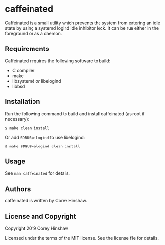 caffeinated
===========
Caffeinated is a small utility which prevents the system from entering an idle
state by using a systemd logind idle inhibitor lock. It can be run either in the
foreground or as a daemon.

Requirements
------------
Caffeinated requires the following software to build:

  * C compiler
  * make
  * libsystemd _or_ libelogind
  * libbsd

Installation
------------
Run the following command to build and install caffeinated (as root if
necessary):

    $ make clean install

Or add `SDBUS=elogind` to use libelogind:

    $ make SDBUS=elogind clean install

Usage
-----
See `man caffeinated` for details.

Authors
-------
caffeinated is written by Corey Hinshaw.

License and Copyright
---------------------
Copyright 2019 Corey Hinshaw

Licensed under the terms of the MIT license. See the license file for details.
